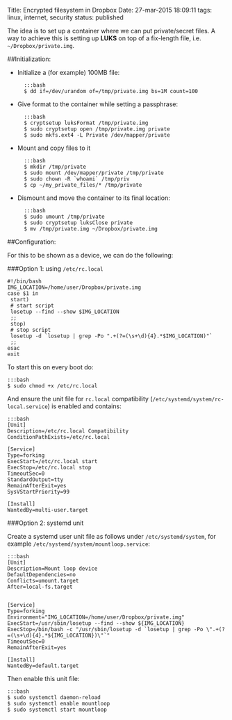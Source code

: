 Title: Encrypted filesystem in Dropbox
Date: 27-mar-2015 18:09:11
tags: linux, internet, security
status: published

The idea is to set up a container where we can put private/secret files.
A way to achieve this is setting up **LUKS** on top of a fix-length file,
i.e. `~/Dropbox/private.img`.

##Initialization:

- Initialize a (for example) 100MB file:

        :::bash
        $ dd if=/dev/urandom of=/tmp/private.img bs=1M count=100

- Give format to the container while setting a passphrase:

        :::bash
        $ cryptsetup luksFormat /tmp/private.img
        $ sudo cryptsetup open /tmp/private.img private
        $ sudo mkfs.ext4 -L Private /dev/mapper/private

- Mount and copy files to it

        :::bash
        $ mkdir /tmp/private
        $ sudo mount /dev/mapper/private /tmp/private
        $ sudo chown -R `whoami` /tmp/priv
        $ cp ~/my_private_files/* /tmp/private

- Dismount and move the container to its final location:

        :::bash
        $ sudo umount /tmp/private
        $ sudo cryptsetup luksClose private
        $ mv /tmp/private.img ~/Dropbox/private.img

##Configuration:

For this to be shown as a device, we can do the following:

###Option 1: using `/etc/rc.local`

    #!/bin/bash
    IMG_LOCATION=/home/user/Dropbox/private.img
    case $1 in
     start)
     # start script
     losetup --find --show $IMG_LOCATION
     ;;
     stop)
     # stop script
     losetup -d `losetup | grep -Po ".+(?=(\s+\d){4}.*$IMG_LOCATION)"`
     ;;
    esac
    exit

To start this on every boot do:

    :::bash
    $ sudo chmod +x /etc/rc.local

And ensure the unit file for `rc.local` compatibility
(`/etc/systemd/system/rc-local.service`) is enabled and contains:

    :::bash
    [Unit]
    Description=/etc/rc.local Compatibility
    ConditionPathExists=/etc/rc.local

    [Service]
    Type=forking
    ExecStart=/etc/rc.local start
    ExecStop=/etc/rc.local stop
    TimeoutSec=0
    StandardOutput=tty
    RemainAfterExit=yes
    SysVStartPriority=99

    [Install]
    WantedBy=multi-user.target

###Option 2: systemd unit

Create a systemd user unit file as follows under `/etc/systemd/system`, for
example `/etc/systemd/system/mountloop.service`:

    :::bash
    [Unit]
    Description=Mount loop device
    DefaultDependencies=no
    Conflicts=umount.target
    After=local-fs.target


    [Service]
    Type=forking
    Environment="IMG_LOCATION=/home/user/Dropbox/private.img"
    ExecStart=/usr/sbin/losetup --find --show ${IMG_LOCATION}
    ExecStop=/bin/bash -c "/usr/sbin/losetup -d `losetup | grep -Po \".+(?=(\s+\d){4}.*${IMG_LOCATION})\"`"
    TimeoutSec=0
    RemainAfterExit=yes

    [Install]
    WantedBy=default.target

Then enable this unit file:

    :::bash
    $ sudo systemctl daemon-reload
    $ sudo systemctl enable mountloop
    $ sudo systemctl start mountloop

